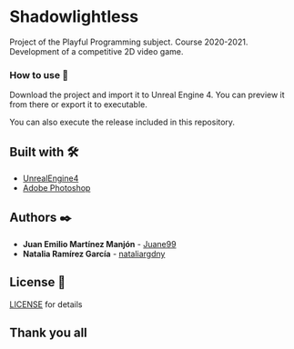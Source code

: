 # Shadowlightless
Project of the Playful Programming subject. Course 2020-2021.
Development of a competitive 2D video game.


### How to use 🔧
Download the project and import it to Unreal Engine 4. You can preview it
from there or export it to executable.

You can also execute the release included in this repository.


## Built with 🛠️

* [UnrealEngine4](https://www.unrealengine.com/) 
* [Adobe Photoshop](https://www.adobe.com/es/products/photoshop.html) 


## Authors ✒️

* **Juan Emilio Martínez Manjón** - [Juane99](https://github.com/Juane99)
* **Natalia Ramírez García** - [nataliargdny](https://github.com/nataliargdny)


## License 📄

[LICENSE](https://github.com/Juane99/Shadowlightless/blob/main/LICENSE) for details


## Thank you all
